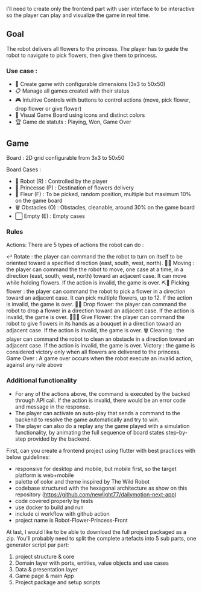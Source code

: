 I’ll need to create only the frontend part with user interface to be interactive so the player can play and visualize the game in real time.

## Goal
The robot delivers all flowers to the princess. The player has to guide the robot to navigate to pick flowers, then give them to princess.

### Use case :
* 🎲 Create game with configurable dimensions (3x3 to 50x50)
* 📋 Manage all games created with their status
* 🎮 Intuitive Controls with buttons to control actions (move, pick flower, drop flower or give flower)
* 🎨 Visual Game Board using icons and distinct colors
* 🏆 Game de statuts : Playing, Won, Game Over

## Game

Board : 2D grid configurable from 3x3 to 50x50

Board Cases :
* 🤖 Robot (R) : Controlled by the player
* 👑 Princesse (P) : Destination of flowers delivery
* 🌸 Fleur (F) : To be picked, random position, multiple but maximum 10% on the game board
* 🗑️ Obstacles (O) : Obstacles, cleanable, around 30% on the game board
* ⬜ Empty (E) : Empty cases

### Rules
Actions: There are 5 types of actions the robot can do :

↩️ Rotate : the player can command the the robot to turn on itself to be oriented toward a specified direction (east, south, west, north).
🚶‍♂️ Moving : the player can command the the robot to move, one case at a time, in a direction (east, south, west, north) toward an adjacent case. It can move while holding flowers. If the action is invalid, the game is over.
⛏️🌸 Picking flower : the player can command the robot to pick a flower in a direction toward an adjacent case. It can pick multiple flowers, up to 12.  If the action is invalid, the game is over.
🫳🌸 Drop flower: the player can command the robot to drop a flower in a direction toward an adjacent case. If the action is invalid, the game is over.
🫴🏼🌸 Give Flower: the player can command the robot to give flowers in its hands as a bouquet in a direction toward an adjacent case. If the action is invalid, the game is over.
🗑️ Cleaning : the player can command the robot to clean an obstacle in a direction toward an adjacent case. If the action is invalid, the game is over.
Victory : the game is considered victory only when all flowers are delivered to the princess.
Game Over : A game over occurs when the robot execute an invalid action, against any rule above

### Additional functionality
* For any of the actions above, the command is executed by the backed through API call. If the action is invalid, there would be an error code and message in the response.
* The player can activate an auto-play that sends a command to the backend to resolve the game automatically and try to win.
* The player can also do a replay any the game played with a simulation functionality, by animating the full sequence of board states step-by-step provided by the backend.

First, can you create a frontend project using flutter with best practices with below guidelines:
* responsive for desktop and mobile, but mobile first, so the target platform is web+mobile
* palette of color and theme inspired by The Wild Robot
* codebase structured with the hexagonal architecture as show on this repository (https://github.com/newlight77/dailymotion-next-app)
* code covered properly by tests
* use docker to build and run
* include ci workflow with github action
* project name is Robot-Flower-Princess-Front

At last, I would like to be able to download the full project packaged as a zip. You'll probably need to split the complete artefacts into 5 sub parts, one generator script par part:
1. project structure & core
2. Domain layer with ports, entities, value objects and use cases
3. Data & presentation layer
4. Game page & main App
5. Project package and setup scripts